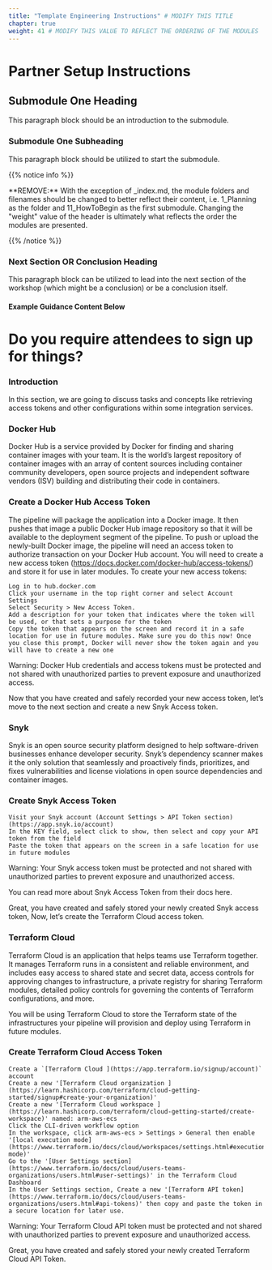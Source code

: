 ```yaml
---
title: "Template Engineering Instructions" # MODIFY THIS TITLE
chapter: true
weight: 41 # MODIFY THIS VALUE TO REFLECT THE ORDERING OF THE MODULES
---
```


# Partner Setup Instructions <!-- MODIFY THIS HEADING -->

## Submodule One Heading <!-- MODIFY THIS SUBHEADING -->

This paragraph block should be an introduction to the submodule.

### Submodule One Subheading <!-- MODIFY THIS SUBHEADING -->
This paragraph block should be utilized to start the submodule. <br>

{{% notice info %}}
<p style='text-align: left;'>
**REMOVE:** With the exception of _index.md, the module folders and filenames should be changed to better reflect their content, i.e. 1_Planning as the folder and 11_HowToBegin as the first submodule. Changing the "weight" value of the header is ultimately what reflects the order the modules are presented.
</p>
{{% /notice %}}

### Next Section OR Conclusion Heading <!-- MODIFY THIS HEADING -->
This paragraph block can be utilized to lead into the next section of the workshop (which might be a conclusion) or be a conclusion itself.

#### Example Guidance Content Below


# Do you require attendees to sign up for things? <!-- MODIFY THIS HEADING -->


### Introduction <!-- MODIFY THIS HEADING -->
In this section, we are going to discuss tasks and concepts like retrieving access tokens and other configurations within some integration services.


### Docker Hub <!-- MODIFY THIS HEADING -->

Docker Hub is a service provided by Docker for finding and sharing container images with your team. It is the world’s largest repository of container images with an array of content sources including container community developers, open source projects and independent software vendors (ISV) building and distributing their code in containers.


### Create a Docker Hub Access Token <!-- MODIFY THIS HEADING -->

The pipeline will package the application into a Docker image. It then pushes that image a public Docker Hub image repository so that it will be available to the deployment segment of the pipeline. To push or upload the newly-built Docker image, the pipeline will need an access token to authorize transaction on your Docker Hub account. You will need to create a new access token (https://docs.docker.com/docker-hub/access-tokens/) and store it for use in later modules. To create your new access tokens:

    Log in to hub.docker.com
    Click your username in the top right corner and select Account Settings
    Select Security > New Access Token.
    Add a description for your token that indicates where the token will be used, or that sets a purpose for the token
    Copy the token that appears on the screen and record it in a safe location for use in future modules. Make sure you do this now! Once you close this prompt, Docker will never show the token again and you will have to create a new one

Warning: Docker Hub credentials and access tokens must be protected and not shared with unauthorized parties to prevent exposure and unauthorized access.

Now that you have created and safely recorded your new access token, let’s move to the next section and create a new Snyk Access token.

### Snyk <!-- MODIFY THIS HEADING -->
Snyk is an open source security platform designed to help software-driven businesses enhance developer security. Snyk’s dependency scanner makes it the only solution that seamlessly and proactively finds, prioritizes, and fixes vulnerabilities and license violations in open source dependencies and container images.

### Create Snyk Access Token <!-- MODIFY THIS HEADING -->

    Visit your Snyk account (Account Settings > API Token section) (https://app.snyk.io/account)
    In the KEY field, select click to show, then select and copy your API token from the field
    Paste the token that appears on the screen in a safe location for use in future modules

Warning: Your Snyk access token must be protected and not shared with unauthorized parties to prevent exposure and unauthorized access.

You can read more about Snyk Access Token from their docs here.

Great, you have created and safely stored your newly created Snyk access token, Now, let’s create the Terraform Cloud access token.


### Terraform Cloud <!-- MODIFY THIS HEADING -->

Terraform Cloud is an application that helps teams use Terraform together. It manages Terraform runs in a consistent and reliable environment, and includes easy access to shared state and secret data, access controls for approving changes to infrastructure, a private registry for sharing Terraform modules, detailed policy controls for governing the contents of Terraform configurations, and more.

You will be using Terraform Cloud to store the Terraform state of the infrastructures your pipeline will provision and deploy using Terraform in future modules.

### Create Terraform Cloud Access Token <!-- MODIFY THIS HEADING -->

    Create a `[Terraform Cloud ](https://app.terraform.io/signup/account)` account
    Create a new '[Terraform Cloud organization ] (https://learn.hashicorp.com/terraform/cloud-getting-started/signup#create-your-organization)'
    Create a new '[Terraform Cloud workspace ] (https://learn.hashicorp.com/terraform/cloud-getting-started/create-workspace)' named: arm-aws-ecs
    Click the CLI-driven workflow option
    In the workspace, click arm-aws-ecs > Settings > General then enable '[local execution mode] (https://www.terraform.io/docs/cloud/workspaces/settings.html#execution-mode)'
    Go to the '[User Settings section] (https://www.terraform.io/docs/cloud/users-teams-organizations/users.html#user-settings)' in the Terraform Cloud Dashboard
    In the User Settings section, Create a new '[Terraform API token] (https://www.terraform.io/docs/cloud/users-teams-organizations/users.html#api-tokens)' then copy and paste the token in a secure location for later use.

Warning: Your Terraform Cloud API token must be protected and not shared with unauthorized parties to prevent exposure and unauthorized access.

Great, you have created and safely stored your newly created Terraform Cloud API Token.